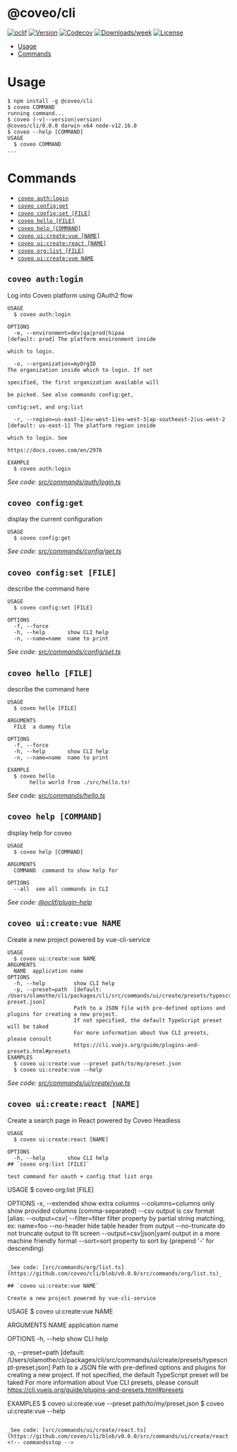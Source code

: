 # @coveo/cli

[![oclif](https://img.shields.io/badge/cli-oclif-brightgreen.svg)](https://oclif.io)
[![Version](https://img.shields.io/npm/v/@coveo/cli.svg)](https://npmjs.org/package/@coveo/cli)
[![Codecov](https://codecov.io/gh/coveo/cli/branch/master/graph/badge.svg)](https://codecov.io/gh/coveo/cli)
[![Downloads/week](https://img.shields.io/npm/dw/@coveo/cli.svg)](https://npmjs.org/package/@coveo/cli)
[![License](https://img.shields.io/npm/l/@coveo/cli.svg)](https://github.com/coveo/cli/blob/master/package.json)

<!-- toc -->

- [Usage](#usage)
- [Commands](#commands)
<!-- tocstop -->

# Usage

<!-- usage -->

```sh-session
$ npm install -g @coveo/cli
$ coveo COMMAND
running command...
$ coveo (-v|--version|version)
@coveo/cli/0.0.0 darwin-x64 node-v12.16.0
$ coveo --help [COMMAND]
USAGE
  $ coveo COMMAND
...
```

<!-- usagestop -->

# Commands

<!-- commands -->

- [`coveo auth:login`](#coveo-authlogin)
- [`coveo config:get`](#coveo-configget)
- [`coveo config:set [FILE]`](#coveo-configset-file)
- [`coveo hello [FILE]`](#coveo-hello-file)
- [`coveo help [COMMAND]`](#coveo-help-command)
- [`coveo ui:create:vue [NAME]`](#coveo-uicreatevue-name)
- [`coveo ui:create:react [NAME]`](#coveo-uicreatereact-name)
- [`coveo org:list [FILE]`](#coveo-orglist-file)
- [`coveo ui:create:vue NAME`](#coveo-uicreatevue-name)

## `coveo auth:login`

Log into Coveo platform using OAuth2 flow

```
USAGE
  $ coveo auth:login

OPTIONS
  -e, --environment=dev|qa|prod|hipaa                                  [default: prod] The platform environment inside
                                                                       which to login.

  -o, --organization=myOrgID                                           The organization inside which to login. If not
                                                                       specified, the first organization available will
                                                                       be picked. See also commands config:get,
                                                                       config:set, and org:list

  -r, --region=us-east-1|eu-west-1|eu-west-3|ap-southeast-2|us-west-2  [default: us-east-1] The platform region inside
                                                                       which to login. See
                                                                       https://docs.coveo.com/en/2976

EXAMPLE
  $ coveo auth:login
```

_See code: [src/commands/auth/login.ts](https://github.com/coveo/cli/blob/v0.0.0/src/commands/auth/login.ts)_

## `coveo config:get`

display the current configuration

```
USAGE
  $ coveo config:get
```

_See code: [src/commands/config/get.ts](https://github.com/coveo/cli/blob/v0.0.0/src/commands/config/get.ts)_

## `coveo config:set [FILE]`

describe the command here

```
USAGE
  $ coveo config:set [FILE]

OPTIONS
  -f, --force
  -h, --help       show CLI help
  -n, --name=name  name to print
```

_See code: [src/commands/config/set.ts](https://github.com/coveo/cli/blob/v0.0.0/src/commands/config/set.ts)_

## `coveo hello [FILE]`

describe the command here

```
USAGE
  $ coveo hello [FILE]

ARGUMENTS
  FILE  a dummy file

OPTIONS
  -f, --force
  -h, --help       show CLI help
  -n, --name=name  name to print

EXAMPLE
  $ coveo hello
       hello world from ./src/hello.ts!
```

_See code: [src/commands/hello.ts](https://github.com/coveo/cli/blob/v0.0.0/src/commands/hello.ts)_

## `coveo help [COMMAND]`

display help for coveo

```
USAGE
  $ coveo help [COMMAND]

ARGUMENTS
  COMMAND  command to show help for

OPTIONS
  --all  see all commands in CLI
```

_See code: [@oclif/plugin-help](https://github.com/oclif/plugin-help/blob/v3.2.1/src/commands/help.ts)_

## `coveo ui:create:vue NAME`

Create a new project powered by vue-cli-service

```
USAGE
  $ coveo ui:create:vue NAME
ARGUMENTS
  NAME  application name
OPTIONS
  -h, --help         show CLI help
  -p, --preset=path  [default: /Users/olamothe/cli/packages/cli/src/commands/ui/create/presets/typescript-preset.json]
                     Path to a JSON file with pre-defined options and plugins for creating a new project.
                     If not specified, the default TypeScript preset will be taked
                     For more information about Vue CLI presets, please consult
                     https://cli.vuejs.org/guide/plugins-and-presets.html#presets
EXAMPLES
  $ coveo ui:create:vue --preset path/to/my/preset.json
  $ coveo ui:create:vue --help
```

_See code: [src/commands/ui/create/vue.ts](https://github.com/coveo/cli/blob/v0.0.0/src/commands/ui/create/vue.ts)_

## `coveo ui:create:react [NAME]`

Create a search page in React powered by Coveo Headless

```
USAGE
  $ coveo ui:create:react [NAME]

OPTIONS
  -h, --help       show CLI help
## `coveo org:list [FILE]`

test command for oauth + config that list orgs

```

USAGE
$ coveo org:list [FILE]

OPTIONS
-x, --extended show extra columns
--columns=columns only show provided columns (comma-separated)
--csv output is csv format [alias: --output=csv]
--filter=filter filter property by partial string matching, ex: name=foo
--no-header hide table header from output
--no-truncate do not truncate output to fit screen
--output=csv|json|yaml output in a more machine friendly format
--sort=sort property to sort by (prepend '-' for descending)

```

_See code: [src/commands/org/list.ts](https://github.com/coveo/cli/blob/v0.0.0/src/commands/org/list.ts)_

## `coveo ui:create:vue NAME`

Create a new project powered by vue-cli-service

```

USAGE
$ coveo ui:create:vue NAME

ARGUMENTS
NAME application name

OPTIONS
-h, --help show CLI help

-p, --preset=path [default: /Users/olamothe/cli/packages/cli/src/commands/ui/create/presets/typescript-preset.json]
Path to a JSON file with pre-defined options and plugins for creating a new project.
If not specified, the default TypeScript preset will be taked
For more information about Vue CLI presets, please consult
https://cli.vuejs.org/guide/plugins-and-presets.html#presets

EXAMPLES
$ coveo ui:create:vue --preset path/to/my/preset.json
$ coveo ui:create:vue --help

```

_See code: [src/commands/ui/create/react.ts](https://github.com/coveo/cli/blob/v0.0.0/src/commands/ui/create/react.ts)_
<!-- commandsstop -->
```
